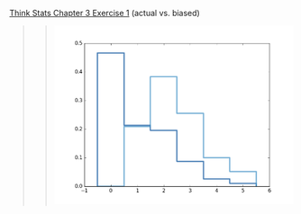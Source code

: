 [Think Stats Chapter 3 Exercise 1](http://greenteapress.com/thinkstats2/html/thinkstats2004.html#toc31) (actual vs. biased)

>> ![alt text](https://github.com/needurlrak/dsp/blob/master/img/biasedVunbiased.png "Logo Title Text 1")
